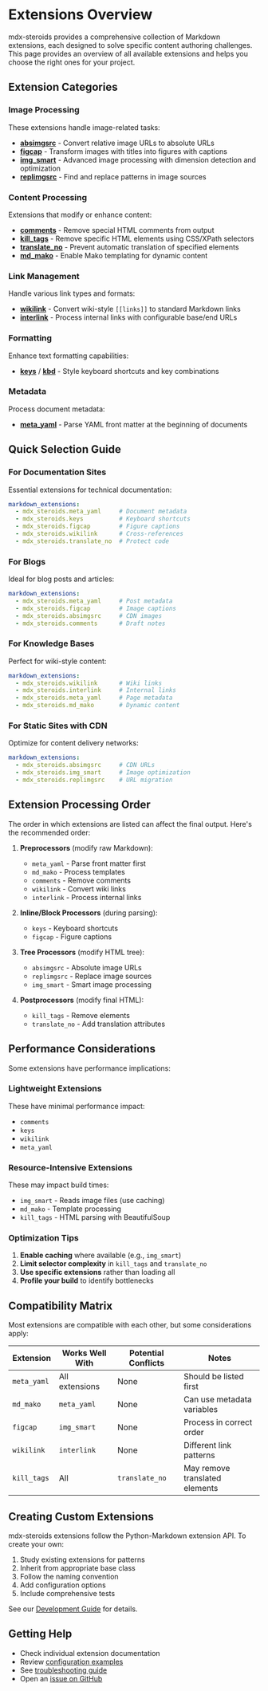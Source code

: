 # Extensions Overview

mdx-steroids provides a comprehensive collection of Markdown extensions, each designed to solve specific content authoring challenges. This page provides an overview of all available extensions and helps you choose the right ones for your project.

## Extension Categories

### Image Processing

These extensions handle image-related tasks:

- **[absimgsrc](absimgsrc.md)** - Convert relative image URLs to absolute URLs
- **[figcap](figcap.md)** - Transform images with titles into figures with captions
- **[img_smart](img_smart.md)** - Advanced image processing with dimension detection and optimization
- **[replimgsrc](replimgsrc.md)** - Find and replace patterns in image sources

### Content Processing

Extensions that modify or enhance content:

- **[comments](comments.md)** - Remove special HTML comments from output
- **[kill_tags](kill_tags.md)** - Remove specific HTML elements using CSS/XPath selectors
- **[translate_no](translate_no.md)** - Prevent automatic translation of specified elements
- **[md_mako](md_mako.md)** - Enable Mako templating for dynamic content

### Link Management

Handle various link types and formats:

- **[wikilink](wikilink.md)** - Convert wiki-style `[[links]]` to standard Markdown links
- **[interlink](interlink.md)** - Process internal links with configurable base/end URLs

### Formatting

Enhance text formatting capabilities:

- **[keys](keys.md)** / **[kbd](kbd.md)** - Style keyboard shortcuts and key combinations

### Metadata

Process document metadata:

- **[meta_yaml](meta_yaml.md)** - Parse YAML front matter at the beginning of documents

## Quick Selection Guide

### For Documentation Sites

Essential extensions for technical documentation:

```yaml
markdown_extensions:
  - mdx_steroids.meta_yaml     # Document metadata
  - mdx_steroids.keys          # Keyboard shortcuts
  - mdx_steroids.figcap        # Figure captions
  - mdx_steroids.wikilink      # Cross-references
  - mdx_steroids.translate_no  # Protect code
```

### For Blogs

Ideal for blog posts and articles:

```yaml
markdown_extensions:
  - mdx_steroids.meta_yaml     # Post metadata
  - mdx_steroids.figcap        # Image captions
  - mdx_steroids.absimgsrc     # CDN images
  - mdx_steroids.comments      # Draft notes
```

### For Knowledge Bases

Perfect for wiki-style content:

```yaml
markdown_extensions:
  - mdx_steroids.wikilink      # Wiki links
  - mdx_steroids.interlink     # Internal links
  - mdx_steroids.meta_yaml     # Page metadata
  - mdx_steroids.md_mako       # Dynamic content
```

### For Static Sites with CDN

Optimize for content delivery networks:

```yaml
markdown_extensions:
  - mdx_steroids.absimgsrc     # CDN URLs
  - mdx_steroids.img_smart     # Image optimization
  - mdx_steroids.replimgsrc    # URL migration
```

## Extension Processing Order

The order in which extensions are listed can affect the final output. Here's the recommended order:

1. **Preprocessors** (modify raw Markdown):
   - `meta_yaml` - Parse front matter first
   - `md_mako` - Process templates
   - `comments` - Remove comments
   - `wikilink` - Convert wiki links
   - `interlink` - Process internal links

2. **Inline/Block Processors** (during parsing):
   - `keys` - Keyboard shortcuts
   - `figcap` - Figure captions

3. **Tree Processors** (modify HTML tree):
   - `absimgsrc` - Absolute image URLs
   - `replimgsrc` - Replace image sources
   - `img_smart` - Smart image processing

4. **Postprocessors** (modify final HTML):
   - `kill_tags` - Remove elements
   - `translate_no` - Add translation attributes

## Performance Considerations

Some extensions have performance implications:

### Lightweight Extensions
These have minimal performance impact:
- `comments`
- `keys`
- `wikilink`
- `meta_yaml`

### Resource-Intensive Extensions
These may impact build times:
- `img_smart` - Reads image files (use caching)
- `md_mako` - Template processing
- `kill_tags` - HTML parsing with BeautifulSoup

### Optimization Tips

1. **Enable caching** where available (e.g., `img_smart`)
2. **Limit selector complexity** in `kill_tags` and `translate_no`
3. **Use specific extensions** rather than loading all
4. **Profile your build** to identify bottlenecks

## Compatibility Matrix

Most extensions are compatible with each other, but some considerations apply:

| Extension | Works Well With | Potential Conflicts | Notes |
|-----------|----------------|-------------------|-------|
| `meta_yaml` | All extensions | None | Should be listed first |
| `md_mako` | `meta_yaml` | None | Can use metadata variables |
| `figcap` | `img_smart` | None | Process in correct order |
| `wikilink` | `interlink` | None | Different link patterns |
| `kill_tags` | All | `translate_no` | May remove translated elements |

## Creating Custom Extensions

mdx-steroids extensions follow the Python-Markdown extension API. To create your own:

1. Study existing extensions for patterns
2. Inherit from appropriate base class
3. Follow the naming convention
4. Add configuration options
5. Include comprehensive tests

See our [Development Guide](../development/contributing.md) for details.

## Getting Help

- Check individual extension documentation
- Review [configuration examples](../getting-started/configuration.md)
- See [troubleshooting guide](../development/troubleshooting.md)
- Open an [issue on GitHub](https://github.com/twardoch/markdown-steroids/issues)